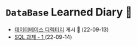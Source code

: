 # `DataBase` Learned Diary 📑

 + <a href="https://github.com/DevJaepaL/TIL/tree/main/DB/220913">데이터베이스 디렉터리</a> 게시 🎉 (22-09-13)
 + <a href="https://github.com/DevJaepaL/TIL/tree/main/DB/220914">SQL 과제 - 1 </a> (22-09-14)
